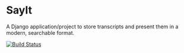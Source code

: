 SayIt
=====

A Django application/project to store transcripts
and present them in a modern, searchable format.

[![Build Status](https://travis-ci.org/mysociety/sayit.png)](https://travis-ci.org/mysociety/sayit)


